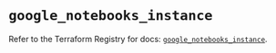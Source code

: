 # `google_notebooks_instance`

Refer to the Terraform Registry for docs: [`google_notebooks_instance`](https://registry.terraform.io/providers/hashicorp/google-beta/6.10.0/docs/resources/google_notebooks_instance).
